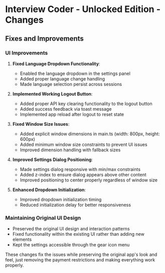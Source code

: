 # Interview Coder - Unlocked Edition - Changes

## Fixes and Improvements

### UI Improvements
1. **Fixed Language Dropdown Functionality**:
   - Enabled the language dropdown in the settings panel
   - Added proper language change handling
   - Made language selection persist across sessions

2. **Implemented Working Logout Button**:
   - Added proper API key clearing functionality to the logout button
   - Added success feedback via toast message
   - Implemented app reload after logout to reset state

3. **Fixed Window Size Issues**:
   - Added explicit window dimensions in main.ts (width: 800px, height: 600px)
   - Added minimum window size constraints to prevent UI issues
   - Improved dimension handling with fallback sizes

4. **Improved Settings Dialog Positioning**:
   - Made settings dialog responsive with min/max constraints
   - Added z-index to ensure dialog appears above other content
   - Improved positioning to center properly regardless of window size

5. **Enhanced Dropdown Initialization**:
   - Improved dropdown initialization timing
   - Reduced initialization delay for better responsiveness

### Maintaining Original UI Design
- Preserved the original UI design and interaction patterns
- Fixed functionality within the existing UI rather than adding new elements
- Kept the settings accessible through the gear icon menu

These changes fix the issues while preserving the original app's look and feel, just removing the payment restrictions and making everything work properly.

